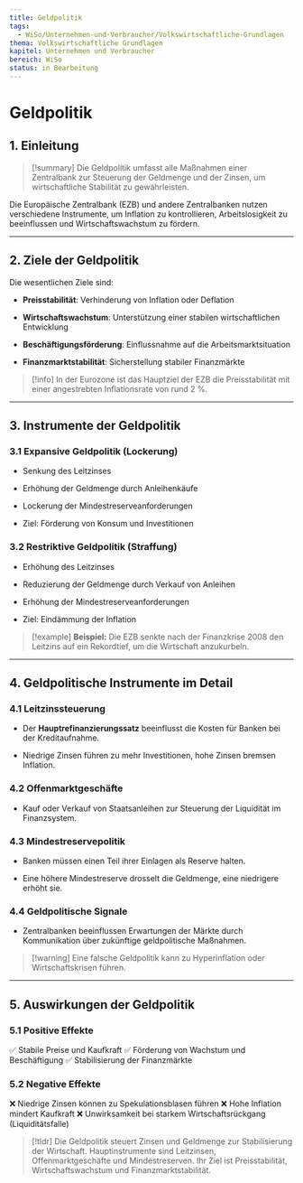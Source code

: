 ```yaml
---
title: Geldpolitik
tags:
  - WiSo/Unternehmen-und-Verbraucher/Volkswirtschaftliche-Grundlagen
thema: Volkswirtschaftliche Grundlagen
kapitel: Unternehmen und Verbraucher
bereich: WiSo
status: in Bearbeitung
---
```

# Geldpolitik

## 1. Einleitung

> [!summary] Die Geldpolitik umfasst alle Maßnahmen einer Zentralbank zur Steuerung der Geldmenge und der Zinsen, um wirtschaftliche Stabilität zu gewährleisten.

Die Europäische Zentralbank (EZB) und andere Zentralbanken nutzen verschiedene Instrumente, um Inflation zu kontrollieren, Arbeitslosigkeit zu beeinflussen und Wirtschaftswachstum zu fördern.

---

## 2. Ziele der Geldpolitik

Die wesentlichen Ziele sind:

- **Preisstabilität**: Verhinderung von Inflation oder Deflation
    
- **Wirtschaftswachstum**: Unterstützung einer stabilen wirtschaftlichen Entwicklung
    
- **Beschäftigungsförderung**: Einflussnahme auf die Arbeitsmarktsituation
    
- **Finanzmarktstabilität**: Sicherstellung stabiler Finanzmärkte
    

> [!info] In der Eurozone ist das Hauptziel der EZB die Preisstabilität mit einer angestrebten Inflationsrate von rund 2 %.

---

## 3. Instrumente der Geldpolitik

### 3.1 **Expansive Geldpolitik (Lockerung)**

- Senkung des Leitzinses
    
- Erhöhung der Geldmenge durch Anleihenkäufe
    
- Lockerung der Mindestreserveanforderungen
    
- Ziel: Förderung von Konsum und Investitionen
    

### 3.2 **Restriktive Geldpolitik (Straffung)**

- Erhöhung des Leitzinses
    
- Reduzierung der Geldmenge durch Verkauf von Anleihen
    
- Erhöhung der Mindestreserveanforderungen
    
- Ziel: Eindämmung der Inflation
    

> [!example] **Beispiel:** Die EZB senkte nach der Finanzkrise 2008 den Leitzins auf ein Rekordtief, um die Wirtschaft anzukurbeln.

---

## 4. Geldpolitische Instrumente im Detail

### 4.1 **Leitzinssteuerung**

- Der **Hauptrefinanzierungssatz** beeinflusst die Kosten für Banken bei der Kreditaufnahme.
    
- Niedrige Zinsen führen zu mehr Investitionen, hohe Zinsen bremsen Inflation.
    

### 4.2 **Offenmarktgeschäfte**

- Kauf oder Verkauf von Staatsanleihen zur Steuerung der Liquidität im Finanzsystem.
    

### 4.3 **Mindestreservepolitik**

- Banken müssen einen Teil ihrer Einlagen als Reserve halten.
    
- Eine höhere Mindestreserve drosselt die Geldmenge, eine niedrigere erhöht sie.
    

### 4.4 **Geldpolitische Signale**

- Zentralbanken beeinflussen Erwartungen der Märkte durch Kommunikation über zukünftige geldpolitische Maßnahmen.
    

> [!warning] Eine falsche Geldpolitik kann zu Hyperinflation oder Wirtschaftskrisen führen.

---

## 5. Auswirkungen der Geldpolitik

### 5.1 **Positive Effekte**

✅ Stabile Preise und Kaufkraft ✅ Förderung von Wachstum und Beschäftigung ✅ Stabilisierung der Finanzmärkte

### 5.2 **Negative Effekte**

❌ Niedrige Zinsen können zu Spekulationsblasen führen ❌ Hohe Inflation mindert Kaufkraft ❌ Unwirksamkeit bei starkem Wirtschaftsrückgang (Liquiditätsfalle)

> [!tldr] Die Geldpolitik steuert Zinsen und Geldmenge zur Stabilisierung der Wirtschaft. Hauptinstrumente sind Leitzinsen, Offenmarktgeschäfte und Mindestreserven. Ihr Ziel ist Preisstabilität, Wirtschaftswachstum und Finanzmarktstabilität.